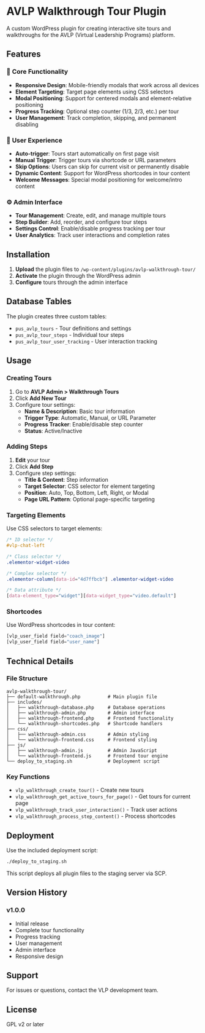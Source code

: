# AVLP Walkthrough Tour Plugin

A custom WordPress plugin for creating interactive site tours and walkthroughs for the AVLP (Virtual Leadership Programs) platform.

## Features

### 🎯 **Core Functionality**
- **Responsive Design**: Mobile-friendly modals that work across all devices
- **Element Targeting**: Target page elements using CSS selectors
- **Modal Positioning**: Support for centered modals and element-relative positioning
- **Progress Tracking**: Optional step counter (1/3, 2/3, etc.) per tour
- **User Management**: Track completion, skipping, and permanent disabling

### 🎨 **User Experience**
- **Auto-trigger**: Tours start automatically on first page visit
- **Manual Trigger**: Trigger tours via shortcode or URL parameters
- **Skip Options**: Users can skip for current visit or permanently disable
- **Dynamic Content**: Support for WordPress shortcodes in tour content
- **Welcome Messages**: Special modal positioning for welcome/intro content

### ⚙️ **Admin Interface**
- **Tour Management**: Create, edit, and manage multiple tours
- **Step Builder**: Add, reorder, and configure tour steps
- **Settings Control**: Enable/disable progress tracking per tour
- **User Analytics**: Track user interactions and completion rates

## Installation

1. **Upload** the plugin files to `/wp-content/plugins/avlp-walkthrough-tour/`
2. **Activate** the plugin through the WordPress admin
3. **Configure** tours through the admin interface

## Database Tables

The plugin creates three custom tables:

- `pus_avlp_tours` - Tour definitions and settings
- `pus_avlp_tour_steps` - Individual tour steps
- `pus_avlp_tour_user_tracking` - User interaction tracking

## Usage

### Creating Tours

1. Go to **AVLP Admin > Walkthrough Tours**
2. Click **Add New Tour**
3. Configure tour settings:
   - **Name & Description**: Basic tour information
   - **Trigger Type**: Automatic, Manual, or URL Parameter
   - **Progress Tracker**: Enable/disable step counter
   - **Status**: Active/Inactive

### Adding Steps

1. **Edit** your tour
2. Click **Add Step**
3. Configure step settings:
   - **Title & Content**: Step information
   - **Target Selector**: CSS selector for element targeting
   - **Position**: Auto, Top, Bottom, Left, Right, or Modal
   - **Page URL Pattern**: Optional page-specific targeting

### Targeting Elements

Use CSS selectors to target elements:

```css
/* ID selector */
#vlp-chat-left

/* Class selector */
.elementor-widget-video

/* Complex selector */
.elementor-column[data-id="4d7ffbcb"] .elementor-widget-video

/* Data attribute */
[data-element_type="widget"][data-widget_type="video.default"]
```

### Shortcodes

Use WordPress shortcodes in tour content:

```php
[vlp_user_field field="coach_image"]
[vlp_user_field field="user_name"]
```

## Technical Details

### File Structure

```
avlp-walkthrough-tour/
├── default-walkthrough.php          # Main plugin file
├── includes/
│   ├── walkthrough-database.php     # Database operations
│   ├── walkthrough-admin.php        # Admin interface
│   ├── walkthrough-frontend.php     # Frontend functionality
│   └── walkthrough-shortcodes.php   # Shortcode handlers
├── css/
│   ├── walkthrough-admin.css        # Admin styling
│   └── walkthrough-frontend.css     # Frontend styling
├── js/
│   ├── walkthrough-admin.js         # Admin JavaScript
│   └── walkthrough-frontend.js      # Frontend tour engine
└── deploy_to_staging.sh             # Deployment script
```

### Key Functions

- `vlp_walkthrough_create_tour()` - Create new tours
- `vlp_walkthrough_get_active_tours_for_page()` - Get tours for current page
- `vlp_walkthrough_track_user_interaction()` - Track user actions
- `vlp_walkthrough_process_step_content()` - Process shortcodes

## Deployment

Use the included deployment script:

```bash
./deploy_to_staging.sh
```

This script deploys all plugin files to the staging server via SCP.

## Version History

### v1.0.0
- Initial release
- Complete tour functionality
- Progress tracking
- User management
- Admin interface
- Responsive design

## Support

For issues or questions, contact the VLP development team.

## License

GPL v2 or later